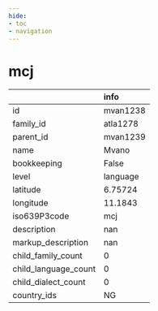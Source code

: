 ```yaml
---
hide:
- toc
- navigation
---
```

# mcj
|                      | info     |
|:---------------------|:---------|
| id                   | mvan1238 |
| family_id            | atla1278 |
| parent_id            | mvan1239 |
| name                 | Mvano    |
| bookkeeping          | False    |
| level                | language |
| latitude             | 6.75724  |
| longitude            | 11.1843  |
| iso639P3code         | mcj      |
| description          | nan      |
| markup_description   | nan      |
| child_family_count   | 0        |
| child_language_count | 0        |
| child_dialect_count  | 0        |
| country_ids          | NG       |